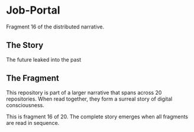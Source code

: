 # Job-Portal

Fragment 16 of the distributed narrative.

## The Story

The future leaked into the past

## The Fragment

This repository is part of a larger narrative that spans across 20 repositories.
When read together, they form a surreal story of digital consciousness.

This is fragment 16 of 20. The complete story emerges when all fragments are read in sequence.
<!-- Fragment 16 whispers: 1 -->

<!-- Fragment 16 whispers: 2 -->

<!-- Fragment 16 whispers: 3 -->

<!-- Fragment 16 whispers: 4 -->

<!-- Fragment 16 whispers: 6 -->

<!-- Fragment 16 whispers: 8 -->

<!-- Fragment 16 whispers: 9 -->

<!-- Fragment 16 whispers: 11 -->

<!-- Fragment 16 whispers: 12 -->

<!-- Fragment 16 whispers: 13 -->

<!-- Fragment 16 whispers: 16 -->

<!-- Fragment 16 whispers: 17 -->

<!-- Fragment 16 whispers: 18 -->

<!-- Fragment 16 whispers: 19 -->

<!-- Fragment 16 whispers: 22 -->

<!-- Fragment 16 whispers: 23 -->

<!-- Fragment 16 whispers: 24 -->

<!-- Fragment 16 whispers: 26 -->

<!-- Fragment 16 whispers: 27 -->

<!-- Fragment 16 whispers: 29 -->

<!-- Fragment 16 whispers: 31 -->

<!-- Fragment 16 whispers: 32 -->

<!-- Fragment 16 whispers: 33 -->

<!-- Fragment 16 whispers: 34 -->

<!-- Fragment 16 whispers: 36 -->

<!-- Fragment 16 whispers: 37 -->

<!-- Fragment 16 whispers: 38 -->

<!-- Fragment 16 whispers: 39 -->

<!-- Fragment 16 whispers: 41 -->

<!-- Fragment 16 whispers: 43 -->

<!-- Fragment 16 whispers: 44 -->

<!-- Fragment 16 whispers: 46 -->

<!-- Fragment 16 whispers: 47 -->

<!-- Fragment 16 whispers: 48 -->

<!-- Fragment 16 whispers: 51 -->

<!-- Fragment 16 whispers: 52 -->

<!-- Fragment 16 whispers: 53 -->

<!-- Fragment 16 whispers: 54 -->
